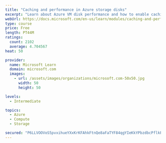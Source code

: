 ```yaml
---
title: "Caching and performance in Azure storage disks"
excerpt: "Learn about Azure VM disk performance and how to enable caching to help optimize read and write access to storage."
webUrl: https://docs.microsoft.com/en-us/learn/modules/caching-and-performance-azure-storage-and-disks/
type: course
price: Free
length: PT44M
ratings:
  count: 2102
  average: 4.704567
heat: 50

provider:
  name: Microsoft Learn
  domain: microsoft.com
  images:
    - url: /assets/images/organizations/microsoft.com-50x50.jpg
      width: 50
      height: 50

levels:
  - Intermediate

topics:
  - Azure
  - Compute
  - Storage

secured: "P6LLVOOVoS5pvxihueYXxKrKFAhkFtnQe8aFaTYF84qgYIeKkYPbzdbcPflkP3FLGVRUdc0ScSfFAjuD/BKG5wUE3JGjyWDD18XcabNz053aXS/33fpKjwl8rX7hbt1dwdcQp4peAuqQDZ43cVLk6tKoK0csZgEBoCy/gx/Z4FlgckqwDzYSAYszEUKrRxzEp7CwJA5tGzSFf0zsq+7L/DvxbXtC6QzawuEWLbDOi0A+u17lD8jKMW5t9a7GaSoSOt1wUwdHnzTlNR7Xw+MBa9oCTOvDoLwlkoTYVxSdM7Vx1u5ios8Y7xvtc0pJJLfrFN0kZc3x7uVYVw6/33MKb99Mj3LUeLn7XvQhYONZsurOGKawqprTpardoLQFmuLvkrDCgMor73/BASF/IrGzPDWZBKxJMs/Y5n8lXzD4Ud8=;dDielOKZVFmwNt0s6JiztA=="
---
```


